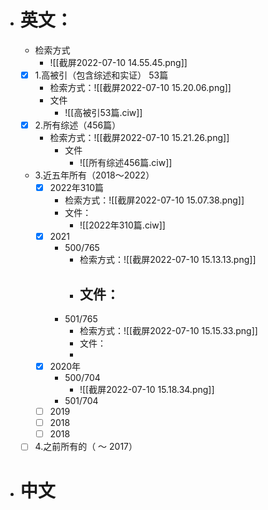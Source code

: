 - # 英文：
	- 检索方式
		- ![[截屏2022-07-10 14.55.45.png]]
	- [x] 1.高被引（包含综述和实证） 53篇
		- 检索方式：![[截屏2022-07-10 15.20.06.png]]
		- 文件
			- ![[高被引53篇.ciw]]
	- [x] 2.所有综述（456篇）
		- 检索方式：![[截屏2022-07-10 15.21.26.png]]
			- 文件
				- ![[所有综述456篇.ciw]]
	- 3.近五年所有（2018～2022）
		- [x] 2022年310篇
			- 检索方式：![[截屏2022-07-10 15.07.38.png]]
			- 文件：
				- ![[2022年310篇.ciw]]
		- [x] 2021
			- 500/765
				- 检索方式：![[截屏2022-07-10 15.13.13.png]]
				- 文件：
					- 
			- 501/765
				- 检索方式：![[截屏2022-07-10 15.15.33.png]]
				- 文件：
				- 
		- [x] 2020年
			- 500/704
				- ![[截屏2022-07-10 15.18.34.png]]
			- 501/704
		- [ ] 2019
		- [ ] 2018
		- [ ] 2018
	- [ ] 4.之前所有的（   ～ 2017）
- # 中文